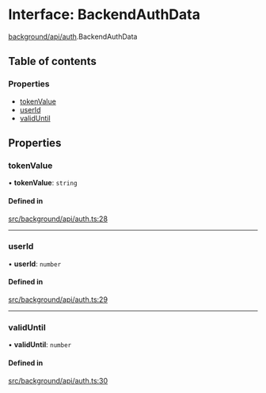 # Interface: BackendAuthData

[background/api/auth](../wiki/background.api.auth).BackendAuthData

## Table of contents

### Properties

- [tokenValue](../wiki/background.api.auth.BackendAuthData#tokenvalue)
- [userId](../wiki/background.api.auth.BackendAuthData#userid)
- [validUntil](../wiki/background.api.auth.BackendAuthData#validuntil)

## Properties

### tokenValue

• **tokenValue**: `string`

#### Defined in

[src/background/api/auth.ts:28](https://github.com/ExperimentsByFileFighter/WebApp-PoC-technical-Documentation/blob/5171d3e/src/background/api/auth.ts#L28)

___

### userId

• **userId**: `number`

#### Defined in

[src/background/api/auth.ts:29](https://github.com/ExperimentsByFileFighter/WebApp-PoC-technical-Documentation/blob/5171d3e/src/background/api/auth.ts#L29)

___

### validUntil

• **validUntil**: `number`

#### Defined in

[src/background/api/auth.ts:30](https://github.com/ExperimentsByFileFighter/WebApp-PoC-technical-Documentation/blob/5171d3e/src/background/api/auth.ts#L30)
